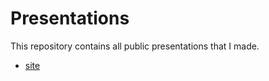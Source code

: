 # Presentations

This repository contains all public presentations that I made.

- [site](http://www.oracle.com "Oracle Official Site")

